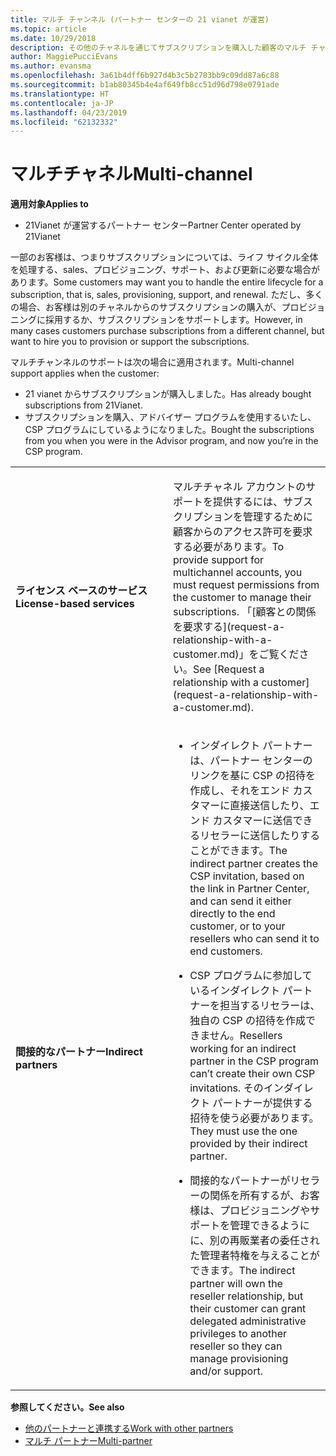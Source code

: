 ```yaml
---
title: マルチ チャンネル (パートナー センターの 21 vianet が運営)
ms.topic: article
ms.date: 10/29/2018
description: その他のチャネルを通じてサブスクリプションを購入した顧客のマルチ チャネルのサポートを有効にするが、プロビジョニングに採用するか、サブスクリプションをサポートします。
author: MaggiePucciEvans
ms.author: evansma
ms.openlocfilehash: 3a61b4dff6b927d4b3c5b2783bb9c09dd87a6c88
ms.sourcegitcommit: b1ab80345b4e4af649fb8cc51d96d798e0791ade
ms.translationtype: HT
ms.contentlocale: ja-JP
ms.lasthandoff: 04/23/2019
ms.locfileid: "62132332"
---
```

# <a name="multi-channel"></a><span data-ttu-id="ca1a4-103">マルチチャネル</span><span class="sxs-lookup"><span data-stu-id="ca1a4-103">Multi-channel</span></span>

<span data-ttu-id="ca1a4-104">**適用対象**</span><span class="sxs-lookup"><span data-stu-id="ca1a4-104">**Applies to**</span></span>

-   <span data-ttu-id="ca1a4-105">21Vianet が運営するパートナー センター</span><span class="sxs-lookup"><span data-stu-id="ca1a4-105">Partner Center operated by 21Vianet</span></span>

<span data-ttu-id="ca1a4-106">一部のお客様は、つまりサブスクリプションについては、ライフ サイクル全体を処理する、sales、プロビジョニング、サポート、および更新に必要な場合があります。</span><span class="sxs-lookup"><span data-stu-id="ca1a4-106">Some customers may want you to handle the entire lifecycle for a subscription, that is, sales, provisioning, support, and renewal.</span></span> <span data-ttu-id="ca1a4-107">ただし、多くの場合、お客様は別のチャネルからのサブスクリプションの購入が、プロビジョニングに採用するか、サブスクリプションをサポートします。</span><span class="sxs-lookup"><span data-stu-id="ca1a4-107">However, in many cases customers purchase subscriptions from a different channel, but want to hire you to provision or support the subscriptions.</span></span>

<span data-ttu-id="ca1a4-108">マルチチャンネルのサポートは次の場合に適用されます。</span><span class="sxs-lookup"><span data-stu-id="ca1a4-108">Multi-channel support applies when the customer:</span></span>

-   <span data-ttu-id="ca1a4-109">21 vianet からサブスクリプションが購入しました。</span><span class="sxs-lookup"><span data-stu-id="ca1a4-109">Has already bought subscriptions from 21Vianet.</span></span> 
-   <span data-ttu-id="ca1a4-110">サブスクリプションを購入、アドバイザー プログラムを使用するいたし、CSP プログラムにしているようになりました。</span><span class="sxs-lookup"><span data-stu-id="ca1a4-110">Bought the subscriptions from you when you were in the Advisor program, and now you’re in the CSP program.</span></span>

<table>
<colgroup>
<col width="50%" />
<col width="50%" />
</colgroup>
<tbody>
<tr class="odd">
<td><p><span data-ttu-id="ca1a4-111"><strong>ライセンス ベースのサービス</strong></span><span class="sxs-lookup"><span data-stu-id="ca1a4-111"><strong>License-based services</strong></span></span></p></td>
<td><p><span data-ttu-id="ca1a4-112">マルチチャネル アカウントのサポートを提供するには、サブスクリプションを管理するために顧客からのアクセス許可を要求する必要があります。</span><span class="sxs-lookup"><span data-stu-id="ca1a4-112">To provide support for multichannel accounts, you must request permissions from the customer to manage their subscriptions.</span></span> <span data-ttu-id="ca1a4-113">「[顧客との関係を要求する](request-a-relationship-with-a-customer.md)」をご覧ください。</span><span class="sxs-lookup"><span data-stu-id="ca1a4-113">See [Request a relationship with a customer](request-a-relationship-with-a-customer.md).</span></span></p></td>
</tr>
<tr class="odd">
<td><p><span data-ttu-id="ca1a4-114"><strong>間接的なパートナー</strong></span><span class="sxs-lookup"><span data-stu-id="ca1a4-114"><strong>Indirect partners</strong></span></span></p></td>
<td><ul>
<li><p><span data-ttu-id="ca1a4-115">インダイレクト パートナーは、パートナー センターのリンクを基に CSP の招待を作成し、それをエンド カスタマーに直接送信したり、エンド カスタマーに送信できるリセラーに送信したりすることができます。</span><span class="sxs-lookup"><span data-stu-id="ca1a4-115">The indirect partner creates the CSP invitation, based on the link in Partner Center, and can send it either directly to the end customer, or to your resellers who can send it to end customers.</span></span></p></li>
<li><p><span data-ttu-id="ca1a4-116">CSP プログラムに参加しているインダイレクト パートナーを担当するリセラーは、独自の CSP の招待を作成できません。</span><span class="sxs-lookup"><span data-stu-id="ca1a4-116">Resellers working for an indirect partner in the CSP program can’t create their own CSP invitations.</span></span> <span data-ttu-id="ca1a4-117">そのインダイレクト パートナーが提供する招待を使う必要があります。</span><span class="sxs-lookup"><span data-stu-id="ca1a4-117">They must use the one provided by their indirect partner.</span></span></p></li>
<li><p><span data-ttu-id="ca1a4-118">間接的なパートナーがリセラーの関係を所有するが、お客様は、プロビジョニングやサポートを管理できるようにに、別の再販業者の委任された管理者特権を与えることができます。</span><span class="sxs-lookup"><span data-stu-id="ca1a4-118">The indirect partner will own the reseller relationship, but their customer can grant delegated administrative privileges to another reseller so they can manage provisioning and/or support.</span></span></p></li>
</ul></td>
</tr>
</tbody>
</table>

<span data-ttu-id="ca1a4-119">**参照してください。**</span><span class="sxs-lookup"><span data-stu-id="ca1a4-119">**See also**</span></span>

-   [<span data-ttu-id="ca1a4-120">他のパートナーと連携する</span><span class="sxs-lookup"><span data-stu-id="ca1a4-120">Work with other partners</span></span>](work-with-other-partners.md)
-   [<span data-ttu-id="ca1a4-121">マルチ パートナー</span><span class="sxs-lookup"><span data-stu-id="ca1a4-121">Multi-partner</span></span>](multipartner.md)
 

 

 




